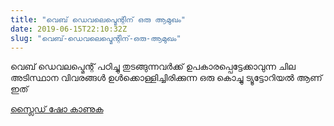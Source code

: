 ```yaml
---
title: "വെബ് ഡെവലെപ്മെന്റിന് ഒരു ആമുഖം"
date: 2019-06-15T22:10:32Z
slug: "വെബ്-ഡെവലെപ്മെന്റിന്-ഒരു-ആമുഖം"
---
```


വെബ് ഡെവലപ്മെന്റ് പഠിച്ചു തുടങ്ങുന്നവർക്ക് ഉപകാരപ്പെട്ടേക്കാവുന്ന ചില അടിസ്ഥാന വിവരങ്ങൾ ഉൾക്കൊള്ളിച്ചിരിക്കുന്ന ഒരു കൊച്ചു ട്യൂട്ടോറിയൽ ആണ് ഇത് 

[സ്ലൈഡ് ഷോ കാണുക](/presentations/web-intro/)
